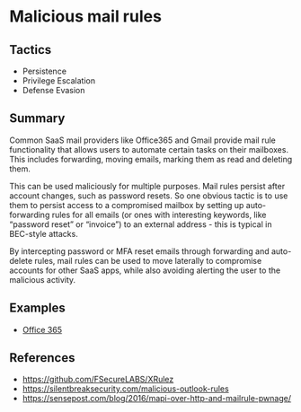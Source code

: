 # Malicious mail rules

## Tactics
* Persistence
* Privilege Escalation
* Defense Evasion

## Summary
Common SaaS mail providers like Office365 and Gmail provide mail rule functionality that allows users to automate certain tasks on their mailboxes. This includes forwarding, moving emails, marking them as read and deleting them.

This can be used maliciously for multiple purposes. Mail rules persist after account changes, such as password resets. So one obvious tactic is to use them to persist access to a compromised mailbox by setting up auto-forwarding rules for all emails (or ones with interesting keywords, like “password reset” or “invoice”) to an external address - this is typical in BEC-style attacks.

By intercepting password or MFA reset emails through forwarding and auto-delete rules, mail rules can be used to move laterally to compromise accounts for other SaaS apps, while also avoiding alerting the user to the malicious activity.

## Examples
* [Office 365](examples/office_365.md)

## References
* https://github.com/FSecureLABS/XRulez
* https://silentbreaksecurity.com/malicious-outlook-rules
* https://sensepost.com/blog/2016/mapi-over-http-and-mailrule-pwnage/
